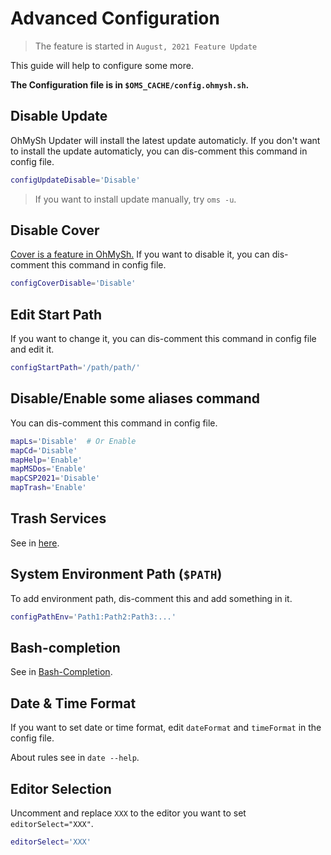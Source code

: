 # Advanced Configuration

> The feature is started in `August, 2021 Feature Update`

This guide will help to configure some more.

**The Configuration file is in `$OMS_CACHE/config.ohmysh.sh`.**

## Disable Update

OhMySh Updater will install the latest update automaticly. If you don't want to install the update automaticly, you can dis-comment this command in config file.

```bash
configUpdateDisable='Disable'
```

> If you want to install update manually, try `oms -u`.

## Disable Cover

[Cover is a feature in OhMySh.](https://ohmysh.github.io/docs-v2/#/using/cover) If you want to disable it, you can dis-comment this command in config file.

```bash
configCoverDisable='Disable'
```

## Edit Start Path

If you want to change it, you can dis-comment this command in config file and edit it.

```bash
configStartPath='/path/path/'
```

## Disable/Enable some aliases command

You can dis-comment this command in config file.

```bash
mapLs='Disable'  # Or Enable
mapCd='Disable'
mapHelp='Enable'
mapMSDos='Enable'
mapCSP2021='Disable'
mapTrash='Enable'
```

## Trash Services

See in [here](/using/trash).

## System Environment Path (`$PATH`)

To add environment path, dis-comment this and add something in it.

```bash
configPathEnv='Path1:Path2:Path3:...'
```

## Bash-completion

See in [Bash-Completion](/using/comp).

## Date & Time Format

If you want to set date or time format, edit `dateFormat` and `timeFormat` in the config file.

About rules see in `date --help`.

## Editor Selection

Uncomment and replace `XXX` to the editor you want to set `editorSelect="XXX"`.

```bash
editorSelect='XXX'
```
